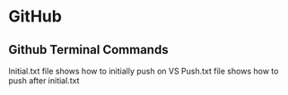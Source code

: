 # GitHub
## Github Terminal Commands
Initial.txt file shows how to initially push on VS
Push.txt file shows how to push after initial.txt
